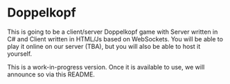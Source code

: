 # Doppelkopf
This is going to be a client/server Doppelkopf game with Server written in C# and Client written in HTML/Js based on WebSockets. You will be able to play it online on our server (TBA), but you will also be able to host it yourself.

This is a work-in-progress version. Once it is available to use, we will announce so via this README.
